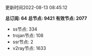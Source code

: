 更新时间2022-08-13 08:45:12

**总订阅: 64**
**总节点: 9421**
**有效节点: 2077**
- ss节点: 334
- trojan节点: 108
- ssr节点: 2
- v2ray节点: 1633
